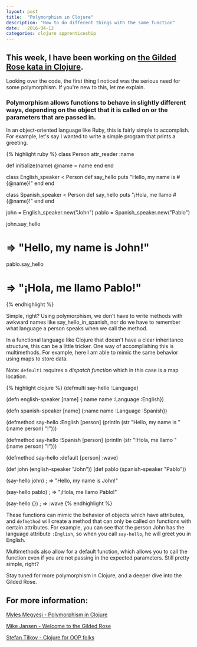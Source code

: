 ```yaml
---
layout: post
title:  "Polymorphism in Clojure"
description: "How to do different things with the same function"
date:   2016-04-12
categories: clojure apprenticeship
---
```

## This week, I have been working on [the Gilded Rose kata in Clojure](https://github.com/mjansen401/gilded-rose-clojure).

Looking over the code, the first thing I noticed was the serious need for some polymorphism.  If you're new to this, let me explain.

### Polymorphism allows functions to behave in slightly different ways, depending on the object that it is called on or the parameters that are passed in.

In an object-oriented language like Ruby, this is fairly simple to accomplish. For example, let's say I wanted to write a simple program that prints a greeting.

{% highlight ruby %}
class Person
  attr_reader :name

  def initialize(name)
    @name = name
  end
end

class English_speaker < Person
  def say_hello
    puts "Hello, my name is #{@name}!"
  end
end

class Spanish_speaker < Person
  def say_hello
    puts "¡Hola, me llamo #{@name}!"
  end
end

john = English_speaker.new("John")
pablo = Spanish_speaker.new("Pablo")

john.say_hello
  # => "Hello, my name is John!"

pablo.say_hello
  # => "¡Hola, me llamo Pablo!"
{% endhighlight %}

Simple, right? Using polymorphism, we don't have to write methods with awkward names like say_hello_in_spanish, nor do we have to remember what language a person speaks when we call the method.

In a functional language like Clojure that doesn't have a clear inheritance structure, this can be a little tricker. One way of accomplishing this is multimethods. For example, here I am able to mimic the same behavior using maps to store data.

Note: `defmulti` requires a *dispatch function* which in this case is a map location.

{% highlight clojure %}
(defmulti say-hello :Language)

(defn english-speaker [name] {:name name :Language :English})

(defn spanish-speaker [name] {:name name :Language :Spanish})

(defmethod say-hello :English [person]
  (println (str "Hello, my name is " (:name person) "!")))

(defmethod say-hello :Spanish [person]
  (println (str "!Hola, me llamo " (:name person) "!")))

(defmethod say-hello :default [person] :wave)

(def john (english-speaker "John"))
(def pablo (spanish-speaker "Pablo"))

(say-hello john)
  ; => "Hello, my name is John!"

(say-hello pablo)
  ; => "¡Hola, me llamo Pablo!"

(say-hello {})
  ; => :wave
 {% endhighlight %}

These functions can mimic the behavior of objects which have attributes, and `defmethod` will create a method that can only be called on functions with certain attributes. For example, you can see that the person John has the language attribute `:English`, so when you call `say-hello`, he will greet you in English.

Multimethods also allow for a default function, which allows you to call the function even if you are not passing in the expected parameters. Still pretty simple, right?

Stay tuned for more polymorphism in Clojure, and a deeper dive into the Gilded Rose.

## For more information:

[Myles Megyesi - Polymorphism in Clojure](https://blog.8thlight.com/myles-megyesi/2012/04/26/polymorphism-in-clojure.html)

[Mike Jansen - Welcome to the Gilded Rose](https://blog.8thlight.com/mike-jansen/2012/09/26/welcome-to-the-gilded-rose-in-clojure.html)

[Stefan Tilkov - Clojure for OOP folks](https://speakerdeck.com/stilkov/clojure-for-oop-folks-how-to-design-clojure-programs)
